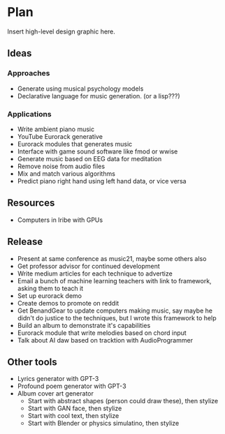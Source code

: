 # Plan

Insert high-level design graphic here.

## Ideas
### Approaches
 - Generate using musical psychology models
 - Declarative language for music generation. (or a lisp???)

### Applications
 - Write ambient piano music
 - YouTube Eurorack generative
 - Eurorack modules that generates music
 - Interface with game sound software like fmod or wwise
 - Generate music based on EEG data for meditation
 - Remove noise from audio files
 - Mix and match various algorithms
 - Predict piano right hand using left hand data, or vice versa

## Resources
 - Computers in Iribe with GPUs

## Release
 - Present at same conference as music21, maybe some others also
 - Get professor advisor for continued development
 - Write medium articles for each technique to advertize
 - Email a bunch of machine learning teachers with link to framework, asking them to teach it
 - Set up eurorack demo
 - Create demos to promote on reddit
 - Get BenandGear to update computers making music, say maybe he didn't do justice to the techniques, but I wrote this framework to help
 - Build an album to demonstrate it's capabilities
 - Eurorack module that write melodies based on chord input
 - Talk about AI daw based on tracktion with AudioProgrammer

## Other tools
 - Lyrics generator with GPT-3
 - Profound poem generator with GPT-3
 - Album cover art generator
   - Start with abstract shapes (person could draw these), then stylize
   - Start with GAN face, then stylize
   - Start with cool text, then stylize
   - Start with Blender or physics simulatino, then stylize
